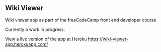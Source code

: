 ## Wiki Viewer

Wiki viewer app as part of the freeCodeCamp front end developer course

Currently a work in progress.

View a live version of the app at Heroku
https://wiki-viewer-app.herokuapp.com/
